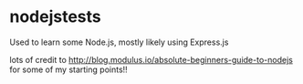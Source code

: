 # nodejstests
Used to learn some Node.js, mostly likely using Express.js

lots of credit to http://blog.modulus.io/absolute-beginners-guide-to-nodejs for some of my starting points!!

